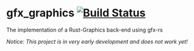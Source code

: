 # gfx_graphics [![Build Status](https://travis-ci.org/PistonDevelopers/gfx_graphics.svg?branch=master)](https://travis-ci.org/PistonDevelopers/gfx_graphics)

The implementation of a Rust-Graphics back-end using gfx-rs

*Notice: This project is in very early development and does not work yet!*
